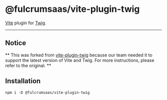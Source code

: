 # @fulcrumsaas/vite-plugin-twig

[Vite](https://github.com/vitejs/vite) plugin for [Twig](https://github.com/twigjs/twig.js/).

---

## Notice

** This was forked from [vite-plugin-twig](https://github.com/fiadone/vite-plugin-twig) because our team needed it to support the latest version of Vite and Twig. For more instructions, please refer to the original. **


## Installation
```
npm i -D @fulcrumsaas/vite-plugin-twig
```

